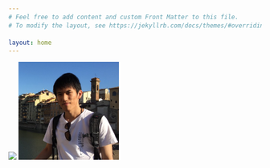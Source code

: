 ```yaml
---
# Feel free to add content and custom Front Matter to this file.
# To modify the layout, see https://jekyllrb.com/docs/themes/#overriding-theme-defaults

layout: home
---
```


<img src="/assets/Elements_of_Inductive_Inference.png">
<img src="/assets/my_picture.jpg" width="200px">

<!--
<object data="/assets/elements_of_inductive_inference.pdf" type="application/pdf" width="700px" height="700px">
<embed src="/assets/elements_of_inductive_inference.pdf">
<p>This browser does not support PDFs. Please download the PDF to view it:
<a href="/assets/elements_of_inductive_inference.pdf">Download PDF</a>.
</p>
</embed>
</object>
-->
